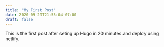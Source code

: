 ```yaml
---
title: "My First Post"
date: 2020-09-29T21:55:04-07:00
draft: false
---
```


This is the first post after seting up Hugo in 20 minutes
and deploy using netlify.
